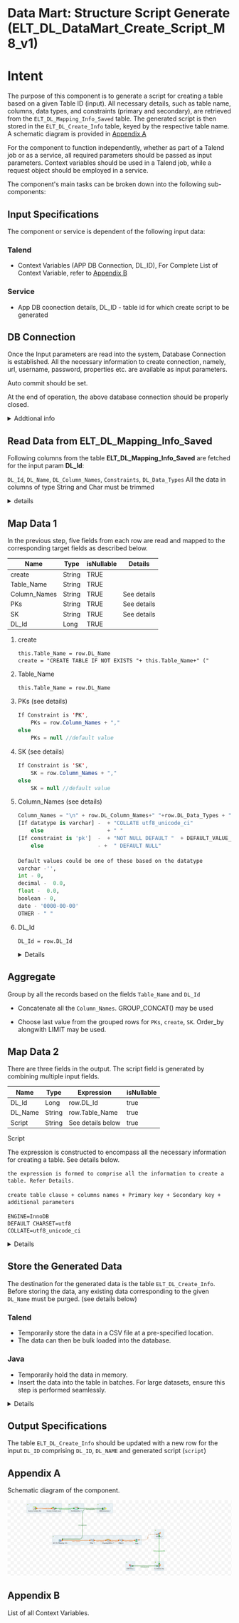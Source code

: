 # Data Mart: Structure Script Generate	 (ELT_DL_DataMart_Create_Script_M8_v1)

# Intent

The purpose of this component is to generate a script for creating a table based on a given Table ID (input). All necessary details, such as table name, columns, data types, and constraints (primary and secondary), are retrieved from the `ELT_DL_Mapping_Info_Saved` table. The generated script is then stored in the `ELT_DL_Create_Info` table, keyed by the respective table name. A schematic diagram is provided in [Appendix A](#appendix-a)

For the component to function independently, whether as part of a Talend job or as a service, all required parameters should be passed as input parameters. Context variables should be used in a Talend job, while a request object should be employed in a service.

The component's main tasks can be broken down into the following sub-components:

## Input Specifications
The component or service is dependent of the following input data:
### Talend

- Context Variables (APP DB Connection, DL_ID), For Complete List of Context Variable, refer to [Appendix B](#appendix-b)

### Service

- App DB coonection details, DL_ID - table id for which create script to be generated

## DB Connection 

Once the Input parameters are read into the system, Database Connection is established. All the necessary information to create connection, namely, url, username, password, properties etc. are available as input parameters. 

Auto commit should be set.

At the end of operation, the above database connection should be properly closed.

<details>
<summary>Addtional info</summary>
Below are the details to setup a mysql connection

```java
properties_string = "noDatetimeStringSync=true"
dbUrl = "jdbc:mysql://" + context.APP_HOST + ":" + context.APP_PORT + "/" + context.APP_DBNAME + "?" + properties_string;
...

```
username and password need to passed to create connection.
</details>

## Read Data from ELT_DL_Mapping_Info_Saved
Following  columns from the table **ELT_DL_Mapping_Info_Saved** are fetched for the input param **DL_Id**:

`DL_Id`, `DL_Name`, `DL_Column_Names`, `Constraints`, `DL_Data_Types`
All the data in columns of type String and Char must be trimmed
<details>
<summary>details</summary>
Query

``` sql
SELECT 
    `ELT_DL_Mapping_Info_Saved`.`DL_Id`, 
    `ELT_DL_Mapping_Info_Saved`.`DL_Name`, 
    `ELT_DL_Mapping_Info_Saved`.`DL_Column_Names`, 
    `ELT_DL_Mapping_Info_Saved`.`Constraints`, 
    `ELT_DL_Mapping_Info_Saved`.`DL_Data_Types` 
FROM 
    `ELT_DL_Mapping_Info_Saved` 
WHERE 
    `DL_Id` = '" + DL_Id + "'
```

</details>

## Map Data 1

In the previous step, five fields from each row are read and mapped to the corresponding target fields as described below.



| Name	| Type	| isNullable	| Details|
| --- | ---| ---| ---|
| create	| String	| TRUE	| 	|
| Table_Name | String | TRUE	| 	|
| Column_Names | String | TRUE	| See details	|
| PKs | String | TRUE	| See details	|
| SK | String | TRUE	| See details	|
| DL_Id | Long | TRUE	| 	|

1. create
    ```
    this.Table_Name = row.DL_Name 
    create = "CREATE TABLE IF NOT EXISTS "+ this.Table_Name+" ("
    ```
2. Table_Name
    ```
    this.Table_Name = row.DL_Name 
    ```

4. PKs (see details)
    ```java
    If Constraint is 'PK',  
        PKs = row.Column_Names + ","
    else
        PKs = null //default value
    ```

5. SK (see details)
    ```java
    If Constraint is 'SK',
        SK = row.Column_Names + ","
    else
        SK = null //default value
    ```

5. Column_Names (see details)
    ```python
    Column_Names = "\n" + row.DL_Column_Names+" "+row.DL_Data_Types + " " 
    [If datatype is varchar] -  + "COLLATE utf8_unicode_ci"
        else                    + " "
    [If constraint is 'pk']  -  + "NOT NULL DEFAULT "  + DEFAULT_VALUE_FOR_TYPE
        else                 - +  " DEFAULT NULL"

    Default values could be one of these based on the datatype
    varchar -'',
    int - 0,
    decimal -  0.0,
    float -  0.0,
    boolean - 0,
    date - '0000-00-00'
    OTHER - " "
    ```


6. DL_Id
    ```
    DL_Id = row.DL_Id
    ```


    <details>

    Below are the expressions configured in talend for the above properties.

    | Name         | Expression                                                                                                                                                                                                                                                                                                                                                                                                                                                                                      |
    |--------------|-------------------------------------------------------------------------------------------------------------------------------------------------------------------------------------------------------------------------------------------------------------------------------------------------------------------------------------------------------------------------------------------------------------------------------------------------------------------------------------------------|
    | Table_Name   | row1.DL_Name                                                                                                                                                                                                                                                                                                                                                                                                                                                                                    |
    | create       | "CREATE TABLE IF NOT EXISTS " + Var.Table_Name + " ("                                                                                                                                                                                                                                                                                                                                                                                                                                           |
    | PKs          | StringHandling.DOWNCASE(row1.Constraints).equals("pk") ? (Var.PKs == null ? "" : Var.PKs) + row1.DL_Column_Names + "," : Var.PKs                                                                                                                                                                                                                                                                                                                                                                |
    | PKs1         | Var.PKs == null ? "" : Var.PKs                                                                                                                                                                                                                                                                                                                                                                                                                                                                  |
    | SKs          | StringHandling.DOWNCASE(row1.Constraints).equals("sk") ? (Var.SKs == null ? "" : Var.SKs) + row1.DL_Column_Names + "," : Var.SKs                                                                                                                                                                                                                                                                                                                                                                |
    | SKs1         | Var.SKs == null ? "" : Var.SKs                                                                                                                                                                                                                                                                                                                                                                                                                                                                  |
    | Column_Names | "\n" + row1.DL_Column_Names + " " + row1.DL_Data_Types + " " + (StringHandling.DOWNCASE(row1.DL_Data_Types).startsWith("varchar") ? "COLLATE utf8_unicode_ci" : " ") + " " + (StringHandling.DOWNCASE(row1.Constraints).equals("pk") ? (" NOT NULL DEFAULT " + (StringHandling.DOWNCASE(row1.DL_Data_Types).startsWith("varchar") ? "''" : (StringHandling.DOWNCASE(row1.DL_Data_Types).contains("int") ? "0" : (StringHandling.DOWNCASE(row1.DL_Data_Types).contains("decimal") ? "'0.



    </details>

## Aggregate

Group by all the records based on the fields `Table_Name` and `DL_Id`


 - Concatenate all the `Column_Names`. GROUP_CONCAT() may be used

 - Choose last value from the grouped rows for `PKs`, `create`, `SK`. Order_by alongwith LIMIT may be used.


## Map Data 2

There are three fields in the output. The script field is generated by combining multiple input fields.

| Name      | Type   | Expression      | isNullable |
|-----------|--------|-----------------|------------|
| DL_Id     | Long   | row.DL_Id       | true       |
| DL_Name   | String | row.Table_Name  | true       |
| Script    | String | See details below       | true       |

Script

The expression is constructed to encompass all the necessary information for creating a table. See details below.

```
the expression is formed to comprise all the information to create a table. Refer Details.

create table clause + columns names + Primary key + Secondary key + additional parameters

ENGINE=InnoDB 
DEFAULT CHARSET=utf8 
COLLATE=utf8_unicode_ci

```


<details>

Below are the expressions configured in talend for the above properties.

| Name    | Expression                                                                                   |
|---------|----------------------------------------------------------------------------------------------|
| length  | StringHandling.LEN(row3.PKs) - 1                                                             |
| PKs     | row3.PKs.substring(0, Var.length)                                                            |
| PKs1    | row3.PKs + row3.SK                                                                           |
| SKs     | StringHandling.LEN(Var.PKs1) - 1                                                             |
| SKs1    | Var.PKs1.substring(0, Var.SKs)                                                               |
| PK      | " Primary Key (" + Var.SKs1 + " ) "                                                          |
| end     | ") ENGINE=InnoDB DEFAULT CHARSET=utf8 COLLATE=utf8_unicode_ci"                               |
| script  | row3.create + row3.Column_Names + ",\n" + Var.PK + "\n" + Var.end                            |

</details>


## Store the Generated Data

The destination for the generated data is the table `ELT_DL_Create_Info`. Before storing the data, any existing data corresponding to the given `DL_Name` must be purged. (see details below)

### Talend

- Temporarily store the data in a CSV file at a pre-specified location.
- The data can then be bulk loaded into the database.

### Java

- Temporarily hold the data in memory.
- Insert the data into the table in batches. For large datasets, ensure this step is performed seamlessly.
 

<details>
Purge the data corresponding to given DL_Name from the table 

```sql
"Delete from ELT_DL_Create_Info  where  DL_Name = '" + context.DL_Name +"' "
```

Loading the data into the Table:

talend:

```sql
LOAD DATA LOCAL INFILE <filename> INTO TABLE "ELT_DL_Create_Info" ...
```

Java:

```sql
 // Use batch commands (e.g. addBatch, executeBatch)
```
</details>


## Output Specifications


The table `ELT_DL_Create_Info` should be updated with a new row for the input `DL_ID` comprising `DL_ID`, `DL_NAME` and generated script (`script`)

## Appendix A

Schematic diagram of the component.

![chematic diagram](./ELT_DL_DataMart_Create_Script_M8_v1_0.1.png "ELT_DL_DataMart_Create_Script_M8_v1")


## Appendix B

List of all Context Variables.
